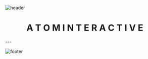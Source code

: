 ![header](https://cdn.discordapp.com/attachments/1152175632336293911/1237449798626574476/upper.png?ex=663bb06e&is=663a5eee&hm=0922e33c4d0f7b8283096083d75d4022d9db3ed1215c9874f8930cf5c1b34d27&)

<h1 align="center">A T O M   I N T E R A C T I V E</h1>
---

![footer](https://cdn.discordapp.com/attachments/1152175632336293911/1237449798295093368/lower.png?ex=663bb06e&is=663a5eee&hm=d85443aae9d13d2f2c7bad43d67e0831c0c16d2c4302b07b41ac3a0849f56e79&)
